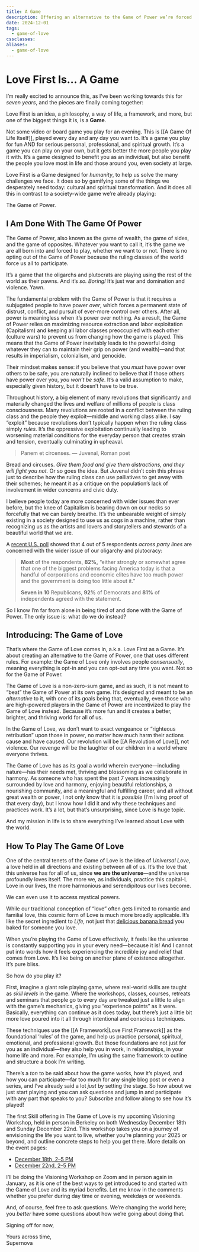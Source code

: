 ```yaml
---
title: A Game
description: Offering an alternative to the Game of Power we’re forced to play.
date: 2024-12-01
tags:
  - game-of-love
cssclasses: 
aliases:
  - game-of-love
---
```


# Love First Is… A Game

I’m really excited to announce this, as I’ve been working towards this for *seven years*, and the pieces are finally coming together:

Love First is an idea, a philosophy, a way of life, a framework, and more, but one of the biggest things it is, is a **Game**.

Not some video or board game you play for an evening. This is [[A Game Of Life Itself]], played every day and any day you want to. It’s a game you play for fun AND for serious personal, professional, and spiritual growth. It’s a game you can play on your own, but it gets better the more people you play it with. It’s a game designed to benefit you as an individual, but also benefit the people you love most in life and those around you, even society at large.

Love First is a Game designed for *humanity*, to help us solve the many challenges we face. It does so by gamifying some of the things we desperately need today: cultural and spiritual transformation. And it does all this in contrast to a society-wide game we’re already playing:

The Game of Power.

## I Am Done With The Game Of Power

The Game of Power, also known as the game of wealth, the game of sides, and the game of opposites. Whatever you want to call it, it’s the game we are all born into and forced to play, whether we want to or not. There is no opting out of the Game of Power because the ruling classes of the world force us all to participate.

It’s a game that the oligarchs and plutocrats are playing using the rest of the world as their pawns. And it’s *so. Boring!* It’s just war and domination and violence. Yawn.

The fundamental problem with the Game of Power is that it requires a subjugated people to have power *over*, which forces a permanent state of distrust, conflict, and pursuit of ever-more control over others. After all, power is meaningless when it’s power over nothing. As a result, the Game of Power relies on maximizing resource extraction and labor exploitation (Capitalism) and keeping all labor classes preoccupied with each other (culture wars) to prevent us from changing how the game is played. This means that the Game of Power inevitably leads to the powerful doing whatever they can to maintain their grip on power (and wealth)—and that results in imperialism, colonialism, and genocide. 

Their mindset makes sense: if you believe that you *must* have power over others to be safe, you are naturally inclined to believe that if those others have power over you, *you won’t be safe*. It’s a valid assumption to make, especially given history, but it doesn’t have to be true.

Throughout history, a big element of many revolutions that significantly and materially changed the lives and welfare of millions of people is class consciousness. Many revolutions are rooted in a conflict between the ruling class and the people they exploit—middle and working class alike. I say “exploit” because revolutions don’t typically happen when the ruling class simply *rules*. It’s the oppressive exploitation continually leading to worsening material conditions for the everyday person that creates strain and tension, eventually culminating in upheaval.

> Panem et circenses.
> — Juvenal, Roman poet

Bread and circuses. *Give them food and give them distractions, and they will fight you not.* Or so goes the idea. But Juvenal didn’t coin this phrase just to describe how the ruling class can use palliatives to get away with their schemes; he meant it as a critique on the population’s lack of involvement in wider concerns and civic duty.

I believe people today are more concerned with wider issues than ever before, but the knee of Capitalism is bearing down on our necks so forcefully that we can barely breathe. It’s the unbearable weight of simply existing in a society designed to use us as cogs in a machine, rather than recognizing us as the artists and lovers and storytellers and stewards of a beautiful world that we are. 

A [recent U.S. poll](https://punchbowl.news/article/washington/murphy-case-for-populism/) showed that 4 out of 5 respondents *across party lines* are concerned with the wider issue of our oligarchy and plutocracy:

> **Most** of the respondents, **82%,** “either strongly or somewhat agree that one of the biggest problems facing America today is that a handful of corporations and economic elites have too much power and the government is doing too little about it.”
> 
> **Seven in 10** Republicans, **92%** of Democrats and **81%** of independents agreed with the statement.

So I know I’m far from alone in being tired of and done with the Game of Power. The only issue is: what do we do instead?


## Introducing: The Game of Love

That’s where the Game of Love comes in, a.k.a. Love First as a Game.  It’s about creating an alternative to the Game of Power, one that uses different rules. For example: the Game of Love only involves people *consensually*, meaning everything is opt-in and you can opt-out any time you want. Not so for the Game of Power.

The Game of Love is a non-zero-sum game, and as such, it is not meant to “beat” the Game of Power at its own game. It’s designed and meant to be an *alternative* to it, with one of its goals being that, eventually, even those who are high-powered players in the Game of Power are incentivized to play the Game of Love instead. Because it’s more fun and it creates a better, brighter, and thriving world for all of us.

In the Game of Love, we don’t want to exact vengeance or “righteous retribution” upon those in power, no matter how much harm their actions cause and have caused. Our revolution will be [[A Revolution of Love]], not violence. Our revenge will be the laughter of our children in a world where everyone thrives.

The Game of Love has as its goal a world wherein everyone—including nature—has their needs met, thriving and blossoming as we collaborate in harmony. As someone who has spent the past 7 years increasingly surrounded by love and harmony, enjoying beautiful relationships, a nourishing community, and a meaningful and fulfilling career, and all without great wealth or power, I not only know that it is *possible* (I’m living proof of that every day), but I know how I did it and why these techniques and practices work. It’s a lot, but that’s unsurprising, since Love is huge topic.

And my mission in life is to share everything I’ve learned about Love with the world.


## How To Play The Game Of Love

One of the central tenets of the Game of Love is the idea of *Universal Love*, a love held in all directions and existing between all of us. It’s the love that this universe has for all of us, since **we are the universe**—and the universe profoundly loves itself. The more we, as individuals, practice this capital-L Love in our lives, the more harmonious and serendipitous our lives become.

We can even use it to access mystical powers.

While our traditional conception of “love” often gets limited to romantic and familial love, this cosmic form of Love is much more broadly applicable. It’s like the secret ingredient to *Life*, not just that [delicious banana bread](https://lovefirst.substack.com/p/love-first-banana-bread-recipe) you baked for someone you love.

When you’re playing the Game of Love effectively, it feels like the universe is constantly supporting you in your every need—because it is! And I cannot put into words how it feels experiencing the incredible joy and relief that comes from Love. It’s like being on another plane of existence altogether. It’s pure bliss.

So how do you play it?

First, imagine a giant role playing game, where real-world skills are taught as *skill levels* in the game. Where the workshops, classes, courses, retreats and seminars that people go to every day are tweaked just a little to align with the game’s mechanics, giving you “experience points” as it were. Basically, everything can continue as it does today, but there’s just a little bit more love poured into it all through intentional and conscious techniques.

These techniques use the [[A Framework|Love First Framework]] as the foundational ‘rules’ of the game, and help us practice personal, spiritual, emotional, and professional growth. But those foundations are not just for you as an individual—they also help you in work, in relationships, in your home life and more. For example, I’m using the same framework to outline and structure a book I’m writing.

There’s a *ton* to be said about how the game works, how it’s played, and how you can participate—far too much for any single blog post or even a series, and I’ve already said a lot *just* by setting the stage. So how about we just start playing and you can ask questions and jump in and participate with any part that speaks to you? Subscribe and follow along to see how it’s played!

The first Skill offering in The Game of Love is my upcoming Visioning Workshop, held in person in Berkeley on both Wednesday December 18th and Sunday December 22nd. This workshop takes you on a journey of envisioning the life you want to live, whether you’re planning your 2025 or beyond, and outline concrete steps to help you get there. More details on the event pages:

- [December 18th, 2–5 PM](https://partiful.com/e/08p0lUHDTTqOnNmURMl3)
- [December 22nd, 2–5 PM](https://partiful.com/e/006BhZW6EKVUW4DjQksW) 

I’ll be doing the Visioning Workshop on Zoom and in person again in January, as it is one of the best ways to get introduced to and started with the Game of Love and its myriad benefits. Let me know in the comments whether you prefer during day time or evening, weekdays or weekends. 

And, of course, feel free to ask questions. We’re changing the world here; you *better* have some questions about how we’re going about doing that. 

Signing off for now,

Yours across time,  
Supernova